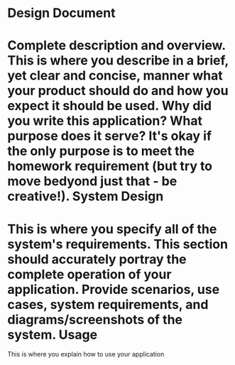 # Design Document
Complete description and overview. This is where you describe in a brief, yet clear and concise, manner what your product should do and how you expect it should be used. Why did you write this application? What purpose does it serve? It's okay if the only purpose is to meet the homework requirement (but try to move bedyond just that - be creative!).
System Design
=============
This is where you specify all of the system's requirements. This section should accurately portray the complete operation of your application. Provide scenarios, use cases, system requirements, and diagrams/screenshots of the system.
Usage
=====
This is where you explain how to use your application
